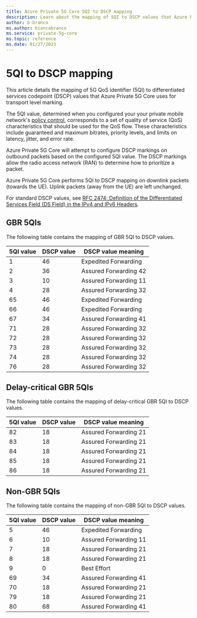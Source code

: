 ```yaml
---
title: Azure Private 5G Core 5QI to DSCP mapping
description: Learn about the mapping of 5QI to DSCP values that Azure Private 5G Core uses for transport level marking.
author: b-branco
ms.author: biancabranco
ms.service: private-5g-core
ms.topic: reference
ms.date: 01/27/2023
---
```


# 5QI to DSCP mapping

This article details the mapping of 5G QoS identifier (5QI) to differentiated services codepoint (DSCP) values that Azure Private 5G Core uses for transport level marking.

The 5QI value, determined when you configured your your private mobile network's [policy control](policy-control.md), corresponds to a set of quality of service (QoS) characteristics that should be used for the QoS flow. These characteristics include guaranteed and maximum bitrates, priority levels, and limits on latency, jitter, and error rate.

Azure Private 5G Core will attempt to configure DSCP markings on outbound packets based on the configured 5QI value. The DSCP markings allow the radio access network (RAN) to determine how to prioritize a packet.

Azure Private 5G Core performs 5QI to DSCP mapping on downlink packets (towards the UE). Uplink packets (away from the UE) are left unchanged.

For standard DSCP values, see [RFC 2474: Definition of the Differentiated Services Field (DS Field) in the IPv4 and IPv6 Headers](https://www.rfc-editor.org/rfc/rfc2474).

## GBR 5QIs

The following table contains the mapping of GBR 5QI to DSCP values.

| 5QI value | DSCP value | DSCP value meaning |
|--|--|--|
| 1 | 46 | Expedited Forwarding |
| 2 | 36 | Assured Forwarding 42 |
| 3 | 10 | Assured Forwarding 11 |
| 4 | 28 | Assured Forwarding 32 |
| 65 | 46 | Expedited Forwarding |
| 66 | 46 | Expedited Forwarding |
| 67 | 34 | Assured Forwarding 41 |
| 71 | 28 | Assured Forwarding 32 |
| 72 | 28 | Assured Forwarding 32 |
| 73 | 28 | Assured Forwarding 32 |
| 74 | 28 | Assured Forwarding 32 |
| 76 | 28 | Assured Forwarding 32 |

## Delay-critical GBR 5QIs

The following table contains the mapping of delay-critical GBR 5QI to DSCP values.

| 5QI value | DSCP value | DSCP value meaning |
|--|--|--|
| 82 | 18 | Assured Forwarding 21 |
| 83 | 18 | Assured Forwarding 21 |
| 84 | 18 | Assured Forwarding 21 |
| 85 | 18 | Assured Forwarding 21 |
| 86 | 18 | Assured Forwarding 21 |

## Non-GBR 5QIs

The following table contains the mapping of non-GBR 5QI to DSCP values.

| 5QI value | DSCP value | DSCP value meaning |
|--|--|--|
| 5 | 46 | Expedited Forwarding |
| 6 | 10 | Assured Forwarding 11 |
| 7 | 18 | Assured Forwarding 21 |
| 8 | 18 | Assured Forwarding 21 |
| 9 | 0 | Best Effort | 
| 69 | 34 | Assured Forwarding 41 |
| 70 | 18 | Assured Forwarding 21 |
| 79 | 18 | Assured Forwarding 21 |
| 80 | 68 | Assured Forwarding 41 |
